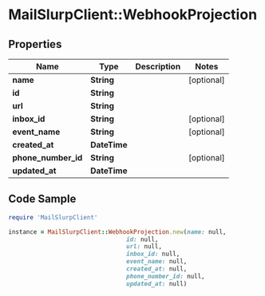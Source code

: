 # MailSlurpClient::WebhookProjection

## Properties

Name | Type | Description | Notes
------------ | ------------- | ------------- | -------------
**name** | **String** |  | [optional] 
**id** | **String** |  | 
**url** | **String** |  | 
**inbox_id** | **String** |  | [optional] 
**event_name** | **String** |  | [optional] 
**created_at** | **DateTime** |  | 
**phone_number_id** | **String** |  | [optional] 
**updated_at** | **DateTime** |  | 

## Code Sample

```ruby
require 'MailSlurpClient'

instance = MailSlurpClient::WebhookProjection.new(name: null,
                                 id: null,
                                 url: null,
                                 inbox_id: null,
                                 event_name: null,
                                 created_at: null,
                                 phone_number_id: null,
                                 updated_at: null)
```


